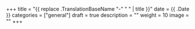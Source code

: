 +++
title = "{{ replace .TranslationBaseName "-" " " | title }}"
date = {{ .Date }}
categories = ["general"]
draft = true
description = ""
weight = 10
image = ""
+++
